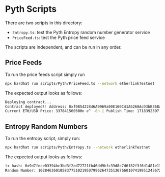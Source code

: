 # Pyth Scripts

There are two scripts in this directory:

- `Entropy.ts`: test the Pyth Entropy random number generator service
- `PriceFeed.ts`: test the Pyth price feed service

The scripts are independent, and can be run in any order.

## Price Feeds

To run the price feeds script simply run

```bash
npx hardhat run scripts/Pyth/PriceFeed.ts --network etherlinkTestnet
```

The expected output looks as follows:

```bash
Deploying contract...
Contract deployed!! Address: 0xf985422846A9969a00E160C41A6268AcD3bB368a
Current ETH/USD Price: 337841560500n e^ -8n | Publish Time: 1718392397
```

## Entropy Random Numbers

To run the entropy script, simply run:

```bash
npx hardhat run scripts/Pyth/Entropy.ts --network etherlinkTestnet
```

The expected output looks as follows:

```bash
tx hash: 0x9d7fece03394bc3bd3f2ed72721fb46dd9bfc39d8c7d6f82f3f6d1481e13579b
Random Number: 102846360105837751021950799626473513676601074199512456726591353332961095346138
```
